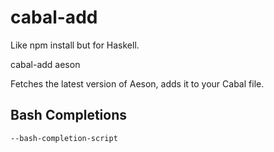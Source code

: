 # cabal-add

Like npm install but for Haskell.

cabal-add aeson

Fetches the latest version of Aeson, adds it to your Cabal file.

Bash Completions
----------------

```
--bash-completion-script
```
